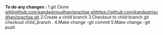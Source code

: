 **To do any changes :**
1.git Clone [git@github.com:kandagirisudhan/practise.git](https://github.com/kandagirisudhan/practise.git)https://github.com/kandagirisudhan/practise.git
2.Create a child branch 
3.Checkout to child branch git checkout child_branch .
4.Make change -git commit
5.Make change -git push 
